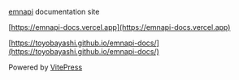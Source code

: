[emnapi](https://github.com/toyobayashi/emnapi) documentation site

[https://emnapi-docs.vercel.app](https://emnapi-docs.vercel.app)

[https://toyobayashi.github.io/emnapi-docs/](https://toyobayashi.github.io/emnapi-docs/)

Powered by [VitePress](https://github.com/vuejs/vitepress)
